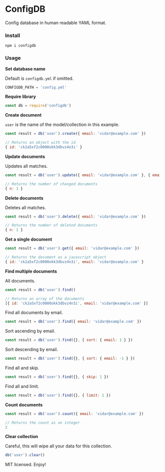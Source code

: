 # ConfigDB
Config database in human readable YAML format.

### Install
`npm i configdb`

### Usage

**Set database name**

Default is `configdb.yml` if omitted.
```js
CONFIGDB_PATH = 'config.yml'
```

**Require library**
```js
const db = require('configdb')
```

**Create document**

`user` is the name of the model/collection in this example.
```js
const result = db('user').create({ email: 'vidar@example.com' })

// Returns an object with the id
{ id: 'ck2a5xf2c0000okk3dbvz4n3i' }
```

**Update documents**

Updates all matches.
```js
const result = db('user').update({ email: 'vidar@example.com' }, { email: 'hello@example.com' })

// Returns the number of changed documents
{ n: 1 }
```

**Delete documents**

Deletes all matches.
```js
const result = db('user').delete({ email: 'vidar@example.com' })

// Returns the number of deleted documents
{ n: 1 }
```

**Get a single document**
```js
const result = db('user').get({ email: 'vidar@example.com' })

// Returns the document as a javascript object
{ id: 'ck2a5xf2c0000okk3dbvz4n3i', email: 'vidar@example.com' }
```

**Find multiple documents**

All documents.
```js
const result = db('user').find()

// Returns an array of the documents
[{ id: 'ck2a5xf2c0000okk3dbvz4n3i', email: 'vidar@example.com' }]
```

Find all documents by email.
```js
const result = db('user').find({ email: 'vidar@example.com' })
```

Sort ascending by email.
```js
const result = db('user').find({}, { sort: { email: 1 } })
```

Sort descending by email.
```js
const result = db('user').find({}, { sort: { email: -1 } })
```

Find all and skip.
```js
const result = db('user').find({}, { skip: 1 })
```

Find all and limit.
```js
const result = db('user').find({}, { limit: 1 })
```

**Count documents**
```js
const result = db('user').count({ email: 'vidar@example.com' })

// Returns the count as an integer
2
```

**Clear collection**

Careful, this will wipe all your data for this collection.
```js
db('user').clear()
```

MIT licensed. Enjoy!
